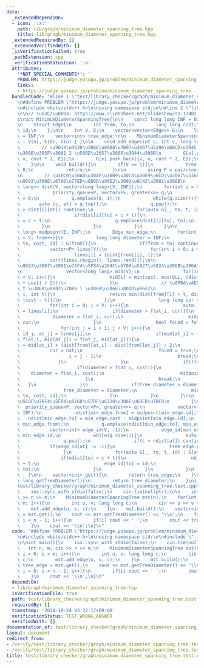 ```yaml
---
data:
  _extendedDependsOn:
  - icon: ':x:'
    path: lib/graph/minimum_diameter_spanning_tree.hpp
    title: lib/graph/minimum_diameter_spanning_tree.hpp
  _extendedRequiredBy: []
  _extendedVerifiedWith: []
  _isVerificationFailed: true
  _pathExtension: cpp
  _verificationStatusIcon: ':x:'
  attributes:
    '*NOT_SPECIAL_COMMENTS*': ''
    PROBLEM: https://judge.yosupo.jp/problem/minimum_diameter_spanning_tree
    links:
    - https://judge.yosupo.jp/problem/minimum_diameter_spanning_tree
  bundledCode: "#line 1 \"test/library_checker/graph/minimum_diameter_spanning_tree.test.cpp\"\
    \n#define PROBLEM \"https://judge.yosupo.jp/problem/minimum_diameter_spanning_tree\"\
    \n#include <bits/stdc++.h>\n\nusing namespace std;\n\n#line 2 \"lib/graph/minimum_diameter_spanning_tree.hpp\"\
    \n\n// \u53C2\u8003: https://www.slideshare.net/slideshow/ss-17402143/17402143\n\
    struct MinimumDiameterSpanningTree{\n\n    const long long INF = 0x1fffffffffffffff;\n\
    \n    struct Edge{\n        int from, to;\n        long long cost;\n        int\
    \ id;\n    };\n\n    int V, E;\n    vector<vector<Edge>> G;\n    long long tree_diameter\
    \ = INF;\n    vector<int> tree_edge;\n\n    MinimumDiameterSpanningTree(int n)\
    \ : V(n), E(0), G(n) { }\n\n    void add_edge(int u, int v, long long cost){\n\
    \        // \u9014\u4E2D\u306E\u8A08\u7B97\u3067\u5206\u6BCD\u304C 2 \u306B\u306A\
    \u308B\u305F\u3081 2 \u500D\u3057\u3066\u3044\u308B\n        G[u].push_back({u,\
    \ v, cost * 2, E});\n        G[v].push_back({v, u, cost * 2, E});\n        E++;\n\
    \    }\n\n    void build(){\n        if(V == 1){\n            tree_diameter =\
    \ 0;\n            return;\n        }\n\n        using P = pair<long long, int>;\n\
    \n        // \u30C0\u30A4\u30AF\u30B9\u30C8\u30E9\u6CD5\u3067\u5168\u70B9\u5BFE\
    \u9593\u306E\u6700\u77ED\u8DDD\u96E2\u3092\u6C42\u3081\u308B\n        vector<vector<long\
    \ long>> dist(V, vector<long long>(V, INF));\n        for(int i = 0; i < V; i++){\n\
    \            priority_queue<P, vector<P>, greater<>> q;\n            dist[i][i]\
    \ = 0;\n            q.emplace(0, i);\n            while(q.size()){\n         \
    \       auto [c, at] = q.top();\n                q.pop();\n                if(c\
    \ > dist[i][at]) continue;\n                for(auto &[_, to, t, id] : G[at]){\n\
    \                    if(dist[i][to] > c + t){\n                        dist[i][to]\
    \ = c + t;\n                        q.emplace(dist[i][to], to);\n            \
    \        }\n                }\n            }\n        }\n\n        vector<long\
    \ long> midpoint(E, INF);\n        Edge min_edge;\n        for(int from = 0; from\
    \ < V; from++){\n            long long diameter = INF;\n            for(auto &[_,\
    \ to, cost, id] : G[from]){\n                if(from > to) continue;\n\n     \
    \           vector<P> lines(V);\n                for(int i = 0; i < V; i++){\n\
    \                    lines[i] = {dist[from][i], i};\n                }\n     \
    \           sort(lines.rbegin(), lines.rend());\n\n                // \u8FBA\u306E\
    \u9593\u3067\u3001\u76F4\u5F84\u304C\u6700\u5927\u5024\u306B\u306A\u308B\u70B9\
    \n                vector<long long> mid(V);\n                for(int i = 0; i\
    \ < V; i++){\n                    mid[i] = min(cost, max(0LL, (dist[to][i] - dist[from][i]\
    \ + cost) / 2));\n                }\n                // \u8FBA\u4E0A\u306E\u70B9\
    \ t \u3068\u9802\u70B9 i \u3068\u306E\u8DDD\u96E2\n                auto f = [&](int\
    \ i, int t){\n                    return min(dist[from][i] + t, dist[to][i] +\
    \ (cost - t));\n                };\n                long long cur = 0;\n     \
    \           for(int i = 0; i < V; i++){\n                    auto [d_i, at_i]\
    \ = lines[i];\n                    if(diameter > f(at_i, cur)){\n            \
    \            diameter = f(at_i, cur);\n                        midpoint[id] =\
    \ cur;\n                    }\n                    bool found = false;\n     \
    \               for(int j = i + 1; j < V; j++){\n                        auto\
    \ [d_j, at_j] = lines[j];\n                        if(mid[at_i] < mid[at_j] &&\
    \ f(at_i, mid[at_j]) < f(at_j, mid[at_j])){\n                            int nxt\
    \ = mid[at_i] + (dist[from][at_i] - dist[from][at_j]) / 2;\n                 \
    \           cur = nxt;\n                            found = true;\n          \
    \                  i = j - 1;\n                            break;\n          \
    \              }\n                    }\n                    if(!found){\n   \
    \                     if(diameter > f(at_i, cost)){\n                        \
    \    diameter = f(at_i, cost);\n                            midpoint[id] = cost;\n\
    \                        }\n                        break;\n                 \
    \   }\n                }\n                if(tree_diameter > diameter){\n    \
    \                tree_diameter = diameter;\n                    min_edge = {from,\
    \ to, cost, id};\n                }\n            }\n        }\n\n        // \u6700\
    \u5C0F\u76F4\u5F84\u5168\u57DF\u6728\u306E\u69CB\u7BC9\n        {\n          \
    \  priority_queue<P, vector<P>, greater<>> q;\n            vector<long long> ndist(V,\
    \ INF);\n            ndist[min_edge.from] = midpoint[min_edge.id];\n         \
    \   ndist[min_edge.to] = min_edge.cost - midpoint[min_edge.id];\n            q.emplace(ndist[min_edge.from],\
    \ min_edge.from);\n            q.emplace(ndist[min_edge.to], min_edge.to);\n \
    \           vector<int> edge_id(V, -1);\n            edge_id[min_edge.from] =\
    \ min_edge.id;\n            while(q.size()){\n                auto [c, at] = q.top();\n\
    \                q.pop();\n                if(c > ndist[at]) continue;\n     \
    \           if(edge_id[at] != -1){\n                    tree_edge.push_back(edge_id[at]);\n\
    \                }\n                for(auto &[_, to, t, id] : G[at]){\n     \
    \               if(ndist[to] > c + t){\n                        ndist[to] = c\
    \ + t;\n                        edge_id[to] = id;\n                        q.emplace(ndist[to],\
    \ to);\n                    }\n                }\n            }\n        }\n \
    \   }\n\n    vector<int> get(){\n        return tree_edge;\n    }\n\n    long\
    \ long getTreeDiameter(){\n        return tree_diameter;\n    }\n};\n#line 7 \"\
    test/library_checker/graph/minimum_diameter_spanning_tree.test.cpp\"\n\nint main(){\n\
    \    ios::sync_with_stdio(false);\n    cin.tie(nullptr);\n\n    int n, m; cin\
    \ >> n >> m;\n    MinimumDiameterSpanningTree mst(n);\n    for(int i = 0; i <\
    \ m; i++){\n        int u, v; long long c;\n        cin >> u >> v >> c;\n    \
    \    mst.add_edge(u, v, c);\n    }\n    mst.build();\n    vector<int> tree_edge\
    \ = mst.get();\n    cout << mst.getTreeDiameter() << '\\n';\n    for(int i = 0;\
    \ i < n - 1; i++){\n        if(i) cout << ' ';\n        cout << tree_edge[i];\n\
    \    }\n    cout << '\\n';\n}\n"
  code: "#define PROBLEM \"https://judge.yosupo.jp/problem/minimum_diameter_spanning_tree\"\
    \n#include <bits/stdc++.h>\n\nusing namespace std;\n\n#include \"../../../lib/graph/minimum_diameter_spanning_tree.hpp\"\
    \n\nint main(){\n    ios::sync_with_stdio(false);\n    cin.tie(nullptr);\n\n \
    \   int n, m; cin >> n >> m;\n    MinimumDiameterSpanningTree mst(n);\n    for(int\
    \ i = 0; i < m; i++){\n        int u, v; long long c;\n        cin >> u >> v >>\
    \ c;\n        mst.add_edge(u, v, c);\n    }\n    mst.build();\n    vector<int>\
    \ tree_edge = mst.get();\n    cout << mst.getTreeDiameter() << '\\n';\n    for(int\
    \ i = 0; i < n - 1; i++){\n        if(i) cout << ' ';\n        cout << tree_edge[i];\n\
    \    }\n    cout << '\\n';\n}\n"
  dependsOn:
  - lib/graph/minimum_diameter_spanning_tree.hpp
  isVerificationFile: true
  path: test/library_checker/graph/minimum_diameter_spanning_tree.test.cpp
  requiredBy: []
  timestamp: '2024-10-24 03:32:17+09:00'
  verificationStatus: TEST_WRONG_ANSWER
  verifiedWith: []
documentation_of: test/library_checker/graph/minimum_diameter_spanning_tree.test.cpp
layout: document
redirect_from:
- /verify/test/library_checker/graph/minimum_diameter_spanning_tree.test.cpp
- /verify/test/library_checker/graph/minimum_diameter_spanning_tree.test.cpp.html
title: test/library_checker/graph/minimum_diameter_spanning_tree.test.cpp
---
```

